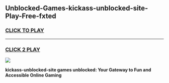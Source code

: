 
## Unblocked-Games-kickass-unblocked-site-Play-Free-fxted
<h3>
<a href="https://premium76.site?title=kickass-unblocked-site&ref=10A">CLICK TO PLAY</a></h3>
<hr>

<h3>
<a href="https://premium76.site?title=kickass-unblocked-site&ref=10A">CLICK 2 PLAY</a>
  
</h3>

<a href="https://premium76.site?title=kickass-unblocked-site&ref=10A"><img src="https://clearcache.store/games.png"></a>


**kickass-unblocked-site games unblocked: Your Gateway to Fun and Accessible Online Gaming**
